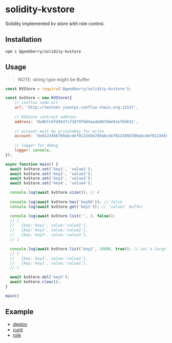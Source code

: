 # solidity-kvstore

Solidity implemented kv store with role control.

## Installation

`npm i @geekberry/solidity-kvstore`

## Usage

> NOTE: string type might be Buffer

```javascript
const KVStore = require('@geekberry/solidity-kvstore');

const kvStore = new KVStore({
    // conflux node url
    url: 'http://testnet-jsonrpc.conflux-chain.org:12537',
    
    // KVStore contract address
    address: '0x8bfc6fd9437cf1879fb84aade867b6e81efb5631',
    
    // account must be privateKey for write
    account: '0x0123456789abcdef0123456789abcdef0123456789abcdef0123456789abcdef',
    
    // logger for debug
    logger: console,
});

async function main() {
  await kvStore.set('key1', 'value1');
  await kvStore.set('key2', 'value2');
  await kvStore.set('key3', 'value3');
  await kvStore.set('key4', 'value4');

  console.log(await kvStore.size()); // 4
  
  console.log(await kvStore.has('key99')); // false
  console.log(await kvStore.get('key1')); // 'value1' buffer

  console.log(await kvStore.list('', 3, false));
  // [
  //   {key:'key1', value:'value1'},
  //   {key:'key2', value:'value2'},
  //   {key:'key3', value:'value3'},
  // ]

  console.log(await kvStore.list('key2', 10000, true)); // set a large limit
  // [
  //   {key:'key2', value:'value2'},
  //   {key:'key1', value:'value1'},
  // ]

  await kvStore.del('key3');
  await kvStore.clear();
}

main()
```

## Example

* [deploy](https://github.com/GeekBerry/skiplist-solidity/blob/master/example/0_deploy.js)
* [curd](https://github.com/GeekBerry/skiplist-solidity/blob/master/example/1_curd.js)
* [role](https://github.com/GeekBerry/skiplist-solidity/blob/master/example/2_role.js)
